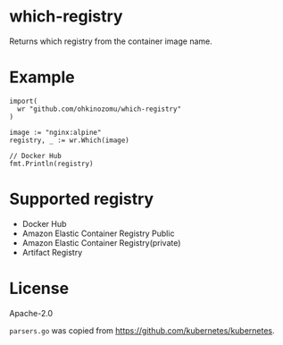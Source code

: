 # which-registry

Returns which registry from the container image name.

# Example

```
import(
  wr "github.com/ohkinozomu/which-registry"
)

image := "nginx:alpine"
registry, _ := wr.Which(image)

// Docker Hub
fmt.Println(registry)
```

# Supported registry

- Docker Hub
- Amazon Elastic Container Registry Public
- Amazon Elastic Container Registry(private)
- Artifact Registry

# License

Apache-2.0

`parsers.go` was copied from https://github.com/kubernetes/kubernetes.

